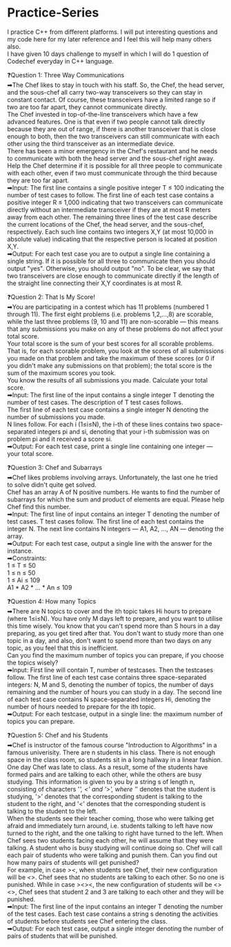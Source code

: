 # Practice-Series
I practice C++ from different platforms. I will put interesting questions and my code here for my later reference and I feel this will help many others also.\
I have given 10 days challenge to myself in which I will do 1 question of Codechef everyday in C++ language.

❓Question 1: Three Way Communications \
➡The Chef likes to stay in touch with his staff. So, the Chef, the head server, and the sous-chef all carry two-way transceivers so they can stay in constant contact. Of course, these transceivers have a limited range so if two are too far apart, they cannot communicate directly.\
The Chef invested in top-of-the-line transceivers which have a few advanced features. One is that even if two people cannot talk directly because they are out of range, if there is another transceiver that is close enough to both, then the two transceivers can still communicate with each other using the third transceiver as an intermediate device.\
There has been a minor emergency in the Chef's restaurant and he needs to communicate with both the head server and the sous-chef right away. Help the Chef determine if it is possible for all three people to communicate with each other, even if two must communicate through the third because they are too far apart.\
➡Input: The first line contains a single positive integer T ≤ 100 indicating the number of test cases to follow. The first line of each test case contains a positive integer R ≤ 1,000 indicating that two transceivers can communicate directly without an intermediate transceiver if they are at most R meters away from each other. The remaining three lines of the test case describe the current locations of the Chef, the head server, and the sous-chef, respectively. Each such line contains two integers X,Y (at most 10,000 in absolute value) indicating that the respective person is located at position X,Y. \
➡Output: For each test case you are to output a single line containing a single string. If it is possible for all three to communicate then you should output "yes". Otherwise, you should output "no". To be clear, we say that two transceivers are close enough to communicate directly if the length of the straight line connecting their X,Y coordinates is at most R.

❓Question 2: That Is My Score!\
➡You are participating in a contest which has 11 problems (numbered 1 through 11). The first eight problems (i.e. problems 1,2,…,8) are scorable, while the last three problems (9, 10 and 11) are non-scorable ― this means that any submissions you make on any of these problems do not affect your total score.\
Your total score is the sum of your best scores for all scorable problems. That is, for each scorable problem, you look at the scores of all submissions you made on that problem and take the maximum of these scores (or 0 if you didn't make any submissions on that problem); the total score is the sum of the maximum scores you took.\
You know the results of all submissions you made. Calculate your total score.\
➡Input: The first line of the input contains a single integer T denoting the number of test cases. The description of T test cases follows.\
The first line of each test case contains a single integer N denoting the number of submissions you made.\
N lines follow. For each i (1≤i≤N), the i-th of these lines contains two space-separated integers pi and si, denoting that your i-th submission was on problem pi and it received a score si.\
➡Output: For each test case, print a single line containing one integer ― your total score.

❓Question 3: Chef and Subarrays\
➡Chef likes problems involving arrays. Unfortunately, the last one he tried to solve didn't quite get solved.\
Chef has an array A of N positive numbers. He wants to find the number of subarrays for which the sum and product of elements are equal.
Please help Chef find this number.\
➡Input: The first line of input contains an integer T denoting the number of test cases. T test cases follow. The first line of each test contains the integer N. The next line contains N integers — A1, A2, ..., AN — denoting the array.\
➡Output: For each test case, output a single line with the answer for the instance.\
➡Constraints: \
1 ≤ T ≤ 50 \
1 ≤ n ≤ 50 \
1 ≤ Ai ≤ 109 \
A1 * A2 * ... * An ≤ 109

❓Question 4: How many Topics\
➡There are N topics to cover and the ith topic takes Hi hours to prepare (where 1≤i≤N). You have only M days left to prepare, and you want to utilise this time wisely. You know that you can't spend more than S hours in a day preparing, as you get tired after that. You don't want to study more than one topic in a day, and also, don't want to spend more than two days on any topic, as you feel that this is inefficient.\
Can you find the maximum number of topics you can prepare, if you choose the topics wisely? \
➡Input: First line will contain T, number of testcases. Then the testcases follow. The first line of each test case contains three space-separated integers: N, M and S, denoting the number of topics, the number of days remaining and the number of hours you can study in a day. The second line of each test case contains N space-separated integers Hi, denoting the number of hours needed to prepare for the ith topic.\
➡Output: For each testcase, output in a single line: the maximum number of topics you can prepare.

❓Question 5: Chef and his Students\
➡Chef is instructor of the famous course "Introduction to Algorithms" in a famous univerisity. There are n students in his class. There is not enough space in the class room, so students sit in a long hallway in a linear fashion.\
One day Chef was late to class. As a result, some of the students have formed pairs and are talking to each other, while the others are busy studying. This information is given to you by a string s of length n, consisting of characters '*', <' and '>', where '*' denotes that the student is studying, '>' denotes that the corresponding student is talking to the student to the right, and '<' denotes that the corresponding student is talking to the student to the left.\
When the students see their teacher coming, those who were talking get afraid and immediately turn around, i.e. students talking to left have now turned to the right, and the one talking to right have turned to the left. When Chef sees two students facing each other, he will assume that they were talking. A student who is busy studying will continue doing so. Chef will call each pair of students who were talking and punish them. Can you find out how many pairs of students will get punished?\
For example, in case *><*, when students see Chef, their new configuration will be *<>*. Chef sees that no students are talking to each other. So no one is punished. While in case ><><, the new configuration of students will be <><>, Chef sees that student 2 and 3 are talking to each other and they will be punished.\
➡Input: The first line of the input contains an integer T denoting the number of the test cases. Each test case contains a string s denoting the activities of students before students see Chef entering the class.\
➡Output: For each test case, output a single integer denoting the number of pairs of students that will be punished.
